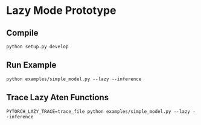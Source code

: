 # Lazy Mode Prototype

## Compile
```
python setup.py develop
```

## Run Example

```
python examples/simple_model.py --lazy --inference
```

## Trace Lazy Aten Functions
```
PYTORCH_LAZY_TRACE=trace_file python examples/simple_model.py --lazy --inference
```

